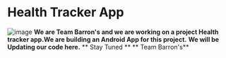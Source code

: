# Health Tracker App
![image](https://drive.google.com/u/0/uc?id=14AnhBQGRyIEa0gTNFkAA9l6qaF-FzmEf&export=download)
**We are Team Barron's and we are working on a project Health tracker app.We are building an Android App for this project.**
**We will be Updating our code here.**
** Stay Tuned **
** Team Barron's**
